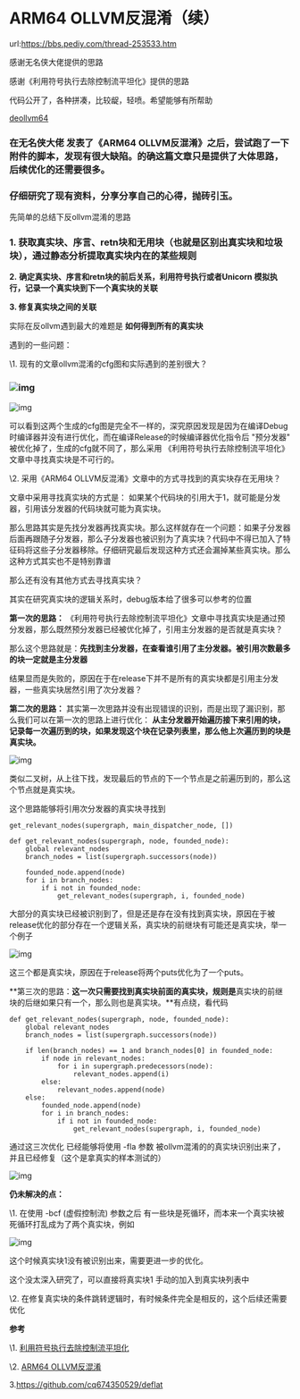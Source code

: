 # ARM64 OLLVM反混淆（续）

url:https://bbs.pediy.com/thread-253533.htm

感谢无名侠大佬提供的思路

感谢《利用符号执行去除控制流平坦化》提供的思路

代码公开了，各种拼凑，比较龊，轻喷。希望能够有所帮助

[deollvm64 ](https://github.com/GeT1t/deollvm64)

### 在无名侠大佬 发表了《ARM64 OLLVM反混淆》之后，尝试跑了一下附件的脚本，发现有很大缺陷。的确这篇文章只是提供了大体思路，后续优化的还需要很多。

### 仔细研究了现有资料，分享分享自己的心得，抛砖引玉。

先简单的总结下反ollvm混淆的思路

### 1. 获取真实块、序言、retn块和无用块（也就是区别出真实块和垃圾块），通过静态分析提取真实块内在的某些规则

**2.** **确定真实块、序言和retn块的前后关系，利用符号执行或者Unicorn 模拟执行，记录一个真实块到下一个真实块的关联**

**3. 修复真实块之间的关联**

实际在反ollvm遇到最大的难题是 **如何得到所有的真实块**

遇到的一些问题：

\1. 现有的文章ollvm混淆的cfg图和实际遇到的差别很大？

### ![img](images/682449_9EVSX83A7DXC5D8.jpg) 

![img](images/682449_RXXJ9PXC4TDQACP.jpg)

  可以看到这两个生成的cfg图是完全不一样的，深究原因发现是因为在编译Debug时编译器并没有进行优化，而在编译Release的时候编译器优化指令后 "预分发器" 被优化掉了，生成的cfg就不同了，那么采用 《利用符号执行去除控制流平坦化》文章中寻找真实块是不可行的。

\2. 采用《ARM64 OLLVM反混淆》文章中的方式寻找到的真实块存在无用块？

  文章中采用寻找真实块的方式是： 如果某个代码块的引用大于1，就可能是分发器，引用该分发器的代码块就可能为真实块。

那么思路其实是先找分发器再找真实块。那么这样就存在一个问题：如果子分发器后面再跟随子分发器，那么子分发器也被识别为了真实块？代码中不得已加入了特征码将这些子分发器移除。仔细研究最后发现这种方式还会漏掉某些真实块。那么这种方式其实也不是特别靠谱

那么还有没有其他方式去寻找真实块？

其实在研究真实块的逻辑关系时，debug版本给了很多可以参考的位置

**第一次的思路：** 《利用符号执行去除控制流平坦化》文章中寻找真实块是通过预分发器，那么既然预分发器已经被优化掉了，引用主分发器的是否就是真实块？

那么这个思路就是：**先找到主分发器，在查看谁引用了主分发器。被引用次数最多的块一定就是主分发器**

结果显而是失败的，原因在于在release下并不是所有的真实块都是引用主分发器，一些真实块居然引用了次分发器？

**第二次的思路：** 其实第一次思路并没有出现错误的识别，而是出现了漏识别，那么我们可以在第一次的思路上进行优化： **从主分发器开始遍历接下来引用的块，记录每一次遍历到的块，如果发现这个块在记录列表里，那么他上次遍历到的块是真实块。**

![img](images/682449_3V5CF6TMKVX5RKM.jpg)

类似二叉树，从上往下找，发现最后的节点的下一个节点是之前遍历到的，那么这个节点就是真实块。

这个思路能够将引用次分发器的真实块寻找到

```
get_relevant_nodes(supergraph, main_dispatcher_node, [])
 
def get_relevant_nodes(supergraph, node, founded_node):
    global relevant_nodes
    branch_nodes = list(supergraph.successors(node))
 
    founded_node.append(node)      
    for i in branch_nodes:
        if i not in founded_node:
            get_relevant_nodes(supergraph, i, founded_node)
```

大部分的真实块已经被识别到了，但是还是存在没有找到真实块，原因在于被release优化的部分存在一个逻辑关系，真实块的前继块有可能还是真实块，举一个例子

![img](images/682449_YX6XZZS4EMR4C9C.jpg)

这三个都是真实块，原因在于release将两个puts优化为了一个puts。

**第三次的思路：**这一次只需要找到真实块前面的真实块，规则是**真实块的前继块的后继如果只有一个，那么则也是真实块。**有点绕，看代码

```
def get_relevant_nodes(supergraph, node, founded_node):
    global relevant_nodes
    branch_nodes = list(supergraph.successors(node))
 
    if len(branch_nodes) == 1 and branch_nodes[0] in founded_node:
        if node in relevant_nodes:
            for i in supergraph.predecessors(node):
                relevant_nodes.append(i)
        else:
            relevant_nodes.append(node)
    else:
        founded_node.append(node)      
        for i in branch_nodes:
            if i not in founded_node:
                get_relevant_nodes(supergraph, i, founded_node)
```

通过这三次优化 已经能够将使用 -fla 参数 被ollvm混淆的的真实块识别出来了，并且已经修复（这个是拿真实的样本测试的）

![img](images/682449_3W9F3DXNUPDJ4BX.jpg)

**仍未解决的点：**

\1. 在使用 -bcf (虚假控制流) 参数之后 有一些块是死循环，而本来一个真实块被死循环打乱成为了两个真实块，例如

![img](images/682449_BS3N7UKDFKD6GKG.jpg)

这个时候真实块1没有被识别出来，需要更进一步的优化。

这个没太深入研究了，可以直接将真实块1 手动的加入到真实块列表中

\2. 在修复真实块的条件跳转逻辑时，有时候条件完全是相反的，这个后续还需要优化

**参考**

\1. [利用符号执行去除控制流平坦化](https://security.tencent.com/index.php/blog/msg/112)

\2. [ARM64 OLLVM反混淆](https://bbs.pediy.com/thread-252321.htm)

3.https://github.com/cq674350529/deflat 